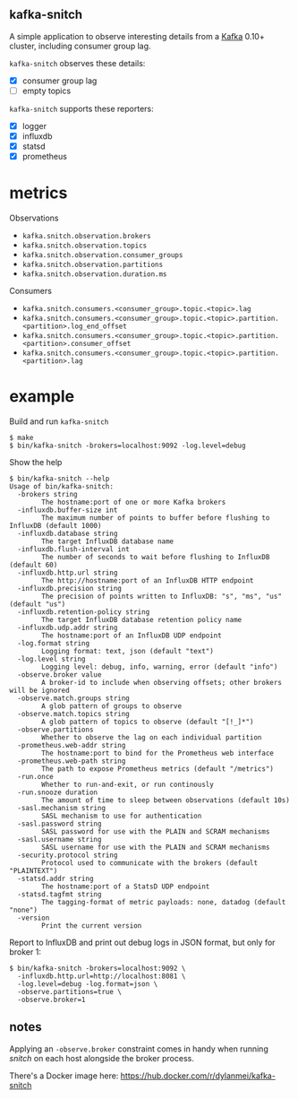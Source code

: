 kafka-snitch
------------

A simple application to observe interesting details from a [Kafka](http://kafka.apache.org) 0.10+ cluster, including consumer group lag.

`kafka-snitch` observes these details:

- [x] consumer group lag
- [ ] empty topics

`kafka-snitch` supports these reporters:

- [x] logger
- [x] influxdb
- [x] statsd
- [x] prometheus

# metrics

Observations

- `kafka.snitch.observation.brokers`
- `kafka.snitch.observation.topics`
- `kafka.snitch.observation.consumer_groups`
- `kafka.snitch.observation.partitions`
- `kafka.snitch.observation.duration.ms`

Consumers

- `kafka.snitch.consumers.<consumer_group>.topic.<topic>.lag`
- `kafka.snitch.consumers.<consumer_group>.topic.<topic>.partition.<partition>.log_end_offset`
- `kafka.snitch.consumers.<consumer_group>.topic.<topic>.partition.<partition>.consumer_offset`
- `kafka.snitch.consumers.<consumer_group>.topic.<topic>.partition.<partition>.lag`

# example

Build and run `kafka-snitch`

```
$ make
$ bin/kafka-snitch -brokers=localhost:9092 -log.level=debug
```

Show the help

```
$ bin/kafka-snitch --help
Usage of bin/kafka-snitch:
  -brokers string
    	The hostname:port of one or more Kafka brokers
  -influxdb.buffer-size int
    	The maximum number of points to buffer before flushing to InfluxDB (default 1000)
  -influxdb.database string
    	The target InfluxDB database name
  -influxdb.flush-interval int
    	The number of seconds to wait before flushing to InfluxDB (default 60)
  -influxdb.http.url string
    	The http://hostname:port of an InfluxDB HTTP endpoint
  -influxdb.precision string
    	The precision of points written to InfluxDB: "s", "ms", "us" (default "us")
  -influxdb.retention-policy string
    	The target InfluxDB database retention policy name
  -influxdb.udp.addr string
    	The hostname:port of an InfluxDB UDP endpoint
  -log.format string
    	Logging format: text, json (default "text")
  -log.level string
    	Logging level: debug, info, warning, error (default "info")
  -observe.broker value
    	A broker-id to include when observing offsets; other brokers will be ignored
  -observe.match.groups string
    	A glob pattern of groups to observe
  -observe.match.topics string
    	A glob pattern of topics to observe (default "[!_]*")
  -observe.partitions
    	Whether to observe the lag on each individual partition
  -prometheus.web-addr string
    	The hostname:port to bind for the Prometheus web interface
  -prometheus.web-path string
    	The path to expose Prometheus metrics (default "/metrics")
  -run.once
    	Whether to run-and-exit, or run continously
  -run.snooze duration
    	The amount of time to sleep between observations (default 10s)
  -sasl.mechanism string
    	SASL mechanism to use for authentication
  -sasl.password string
    	SASL password for use with the PLAIN and SCRAM mechanisms
  -sasl.username string
    	SASL username for use with the PLAIN and SCRAM mechanisms
  -security.protocol string
    	Protocol used to communicate with the brokers (default "PLAINTEXT")
  -statsd.addr string
    	The hostname:port of a StatsD UDP endpoint
  -statsd.tagfmt string
    	The tagging-format of metric payloads: none, datadog (default "none")
  -version
    	Print the current version
```

Report to InfluxDB and print out debug logs in JSON format, but only for broker 1:

```
$ bin/kafka-snitch -brokers=localhost:9092 \
  -influxdb.http.url=http://localhost:8081 \
  -log.level=debug -log.format=json \
  -observe.partitions=true \
  -observe.broker=1
```

## notes

Applying an `-observe.broker` constraint comes in handy when running _snitch_ on each host alongside the broker process.

There's a Docker image here: https://hub.docker.com/r/dylanmei/kafka-snitch
